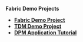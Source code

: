 <strong>Fabric Demo Projects<strong>

<ul>
<li><a href="/articles/demo_project/Fabric_Demo_Project/00_Fabric_demo_project_setup_guidelines.md">Fabric Demo Project</a></li>
<li><a href="/articles/demo_project/TDM_Demo_Project/TDM7_5_demo_project_setup_guidelines.md">TDM Demo Project</a></li>
<li><a href="/articles/demo_project/09_DPM_Tutorial/DPM_Application_Tutorial.md">DPM Application Tutorial</a></li>

</ul>



